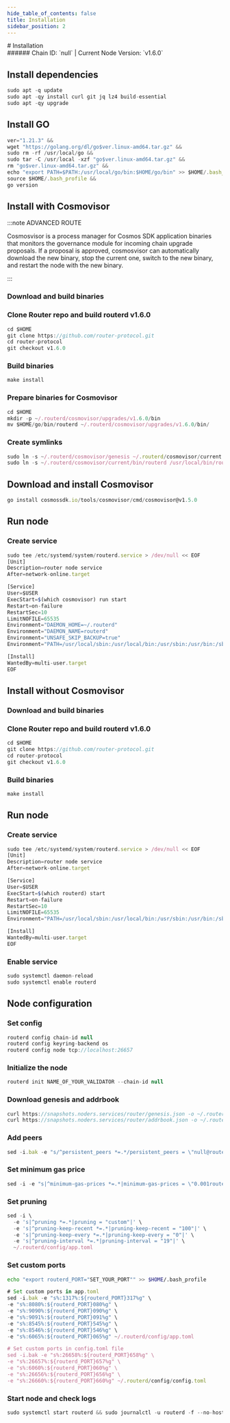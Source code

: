```yaml
---
hide_table_of_contents: false
title: Installation
sidebar_position: 2
---
```


<div class="h1-with-icon icon-router">
# Installation
</div>
###### Chain ID: `null` | Current Node Version: `v1.6.0`

## Install dependencies

```js
sudo apt -q update
sudo apt -qy install curl git jq lz4 build-essential
sudo apt -qy upgrade
```

## Install GO
```js
ver="1.21.3" &&
wget "https://golang.org/dl/go$ver.linux-amd64.tar.gz" &&
sudo rm -rf /usr/local/go &&
sudo tar -C /usr/local -xzf "go$ver.linux-amd64.tar.gz" &&
rm "go$ver.linux-amd64.tar.gz" &&
echo "export PATH=$PATH:/usr/local/go/bin:$HOME/go/bin" >> $HOME/.bash_profile &&
source $HOME/.bash_profile &&
go version
```

## Install with Cosmovisor
:::note ADVANCED ROUTE

Cosmosvisor is a process manager for Cosmos SDK application binaries that monitors the governance module for incoming chain upgrade proposals. If a proposal is approved, cosmosvisor can automatically download the new binary, stop the current one, switch to the new binary, and restart the node with the new binary.

:::
### Download and build binaries
### Clone Router repo and build routerd v1.6.0
```js
cd $HOME
git clone https://github.com/router-protocol.git
cd router-protocol
git checkout v1.6.0
```

### Build binaries
```js
make install
```
### Prepare binaries for Cosmovisor
```js
cd $HOME
mkdir -p ~/.routerd/cosmovisor/upgrades/v1.6.0/bin
mv $HOME/go/bin/routerd ~/.routerd/cosmovisor/upgrades/v1.6.0/bin/
```

### Create symlinks
```js
sudo ln -s ~/.routerd/cosmovisor/genesis ~/.routerd/cosmovisor/current -f
sudo ln -s ~/.routerd/cosmovisor/current/bin/routerd /usr/local/bin/routerd -f
```

## Download and install Cosmovisor
```js
go install cosmossdk.io/tools/cosmovisor/cmd/cosmovisor@v1.5.0
```

## Run node
### Create service
```js
sudo tee /etc/systemd/system/routerd.service > /dev/null << EOF
[Unit]
Description=router node service
After=network-online.target

[Service]
User=$USER
ExecStart=$(which cosmovisor) run start
Restart=on-failure
RestartSec=10
LimitNOFILE=65535
Environment="DAEMON_HOME=~/.routerd"
Environment="DAEMON_NAME=routerd"
Environment="UNSAFE_SKIP_BACKUP=true"
Environment="PATH=/usr/local/sbin:/usr/local/bin:/usr/sbin:/usr/bin:/sbin:/bin:/usr/games:/usr/local/games:/snap/bin:~/.routerd/cosmovisor/current/bin"

[Install]
WantedBy=multi-user.target
EOF
```

## Install without Cosmovisor

### Download and build binaries
### Clone Router repo and build routerd v1.6.0
```js
cd $HOME
git clone https://github.com/router-protocol.git
cd router-protocol
git checkout v1.6.0
```

### Build binaries
```js
make install
```

## Run node
### Create service
```js
sudo tee /etc/systemd/system/routerd.service > /dev/null << EOF
[Unit]
Description=router node service
After=network-online.target

[Service]
User=$USER
ExecStart=$(which routerd) start
Restart=on-failure
RestartSec=10
LimitNOFILE=65535
Environment="PATH=/usr/local/sbin:/usr/local/bin:/usr/sbin:/usr/bin:/sbin:/bin:/usr/games:/usr/local/games:/snap/bin"

[Install]
WantedBy=multi-user.target
EOF
```

### Enable service
```js
sudo systemctl daemon-reload
sudo systemctl enable routerd
```

## Node configuration
### Set config
```js
routerd config chain-id null
routerd config keyring-backend os
routerd config node tcp://localhost:26657
```

### Initialize the node
```js
routerd init NAME_OF_YOUR_VALIDATOR --chain-id null
```

### Download genesis and addrbook
```js
curl https://snapshots.noders.services/router/genesis.json -o ~/.routerd/config/genesis.json
curl https://snapshots.noders.services/router/addrbook.json -o ~/.routerd/config/addrbook.json
```
### Add peers
```js
sed -i.bak -e "s/^persistent_peers *=.*/persistent_peers = \"null@router-rpc.noders.services:null\"/" ~/.routerd/config/config.toml
```

### Set minimum gas price
```js
sed -i -e "s|^minimum-gas-prices *=.*|minimum-gas-prices = \"0.001route\"|" ~/.routerd/config/app.toml
```
### Set pruning
```js
sed -i \
  -e 's|^pruning *=.*|pruning = "custom"|' \
  -e 's|^pruning-keep-recent *=.*|pruning-keep-recent = "100"|' \
  -e 's|^pruning-keep-every *=.*|pruning-keep-every = "0"|' \
  -e 's|^pruning-interval *=.*|pruning-interval = "19"|' \
  ~/.routerd/config/app.toml
```

### Set custom ports

```bash
echo "export routerd_PORT="SET_YOUR_PORT"" >> $HOME/.bash_profile
```

```js
# Set custom ports in app.toml
sed -i.bak -e "s%:1317%:${routerd_PORT}317%g" \
-e "s%:8080%:${routerd_PORT}080%g" \
-e "s%:9090%:${routerd_PORT}090%g" \
-e "s%:9091%:${routerd_PORT}091%g" \
-e "s%:8545%:${routerd_PORT}545%g" \
-e "s%:8546%:${routerd_PORT}546%g" \
-e "s%:6065%:${routerd_PORT}065%g" ~/.routerd/config/app.toml

# Set custom ports in config.toml file
sed -i.bak -e "s%:26658%:${routerd_PORT}658%g" \
-e "s%:26657%:${routerd_PORT}657%g" \
-e "s%:6060%:${routerd_PORT}060%g" \
-e "s%:26656%:${routerd_PORT}656%g" \
-e "s%:26660%:${routerd_PORT}660%g" ~/.routerd/config/config.toml
```

### Start node and check logs
```js
sudo systemctl start routerd && sudo journalctl -u routerd -f --no-hostname -o cat
```
